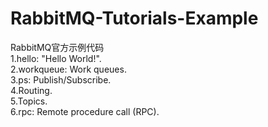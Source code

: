 # RabbitMQ-Tutorials-Example  
RabbitMQ官方示例代码  
1.hello: "Hello World!".  
2.workqueue: Work queues.  
3.ps: Publish/Subscribe.  
4.Routing.  
5.Topics.  
6.rpc: Remote procedure call (RPC).  

